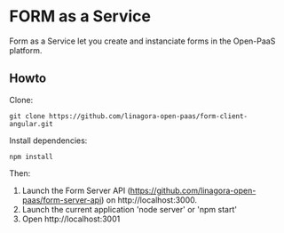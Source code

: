 # FORM as a Service

Form as a Service let you create and instanciate forms in the Open-PaaS platform.

## Howto

Clone:

    git clone https://github.com/linagora-open-paas/form-client-angular.git

Install dependencies:

    npm install

Then:

1. Launch the Form Server API (https://github.com/linagora-open-paas/form-server-api) on http://localhost:3000.
2. Launch the current application 'node server' or 'npm start'
3. Open http://localhost:3001
